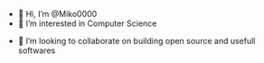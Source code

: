 - 👋 Hi, I’m @Miko0000
- 👀 I’m interested in Computer Science
<!--- - 🌱 I’m currently learning --->
- 💞️ I’m looking to collaborate on building open source and usefull softwares
<!--- - 📫 How to reach me ... --->

<!---
Miko0000/Miko0000 is a ✨ special ✨ repository because its `README.md` (this file) appears on your GitHub profile.
You can click the Preview link to take a look at your changes.
--->
